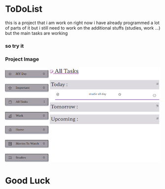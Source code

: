# ToDoList

this is a project that i am work on right now i have already programmed a lot of parts of it but i still need to work on the additional stuffs (studies, work ...) but the main tasks are working 

### so try it 

### Project Image
![Image text](https://github.com/amal-nassih/toDoList/blob/main/projImage.PNG)


# Good Luck
